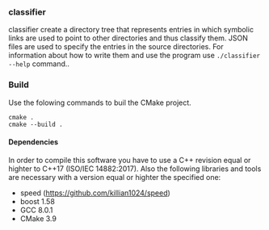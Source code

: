 ### classifier ###

classifier create a directory tree that represents entries in which symbolic links are used to 
point to other directories and thus classify them. JSON files are used to specify the entries in 
the source directories. For information about how to write them and use the program use
`./classifier --help` command..

### Build ###

Use the folowing commands to buil the CMake project.

    cmake .
    cmake --build .

#### Dependencies ####

In order to compile this software you have to use a C++ revision equal or highter to C++17 
(ISO/IEC 14882:2017). Also the following libraries and tools are necessary with a version equal or 
highter the specified one:
- speed (https://github.com/killian1024/speed)
- boost 1.58
- GCC 8.0.1
- CMake 3.9
